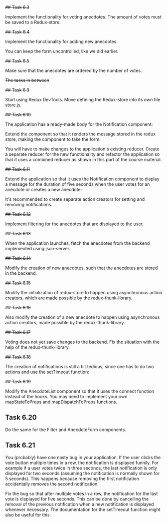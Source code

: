 ~~## Task 6.3~~

Implement the functionality for voting anecdotes. The amount of votes must be saved to a Redux-store.

~~## Task 6.4~~

Implement the functionality for adding new anecdotes.

You can keep the form uncontrolled, like we did earlier.

~~## Task 6.5~~

Make sure that the anecdotes are ordered by the number of votes.

~~The tasks in between~~

~~## Task 6.9~~

Start using Redux DevTools. Move defining the Redux-store into its own file store.js.

~~## Task 6.10~~

The application has a ready-made body for the Notification component:

Extend the component so that it renders the message stored in the redux store, making the component to take the form:

You will have to make changes to the application's existing reducer. Create a separate reducer for the new functionality and refactor the application so that it uses a combined reducer as shown in this part of the course material.

~~## Task 6.11~~

Extend the application so that it uses the Notification component to display a message for the duration of five seconds when the user votes for an anecdote or creates a new anecdote:

It's recommended to create separate action creators for setting and removing notifications.

~~## Task 6.12~~

Implement filtering for the anecdotes that are displayed to the user.

~~## Task 6.13~~

When the application launches, fetch the anecdotes from the backend implemented using json-server.

~~## Task 6.14~~

Modify the creation of new anecdotes, such that the anecdotes are stored in the backend.

~~## Task 6.15~~

Modify the initialization of redux-store to happen using asynchronous action creators, which are made possible by the redux-thunk-library.

~~## Task 6.16~~

Also modify the creation of a new anecdote to happen using asynchronous action creators, made possible by the redux-thunk-library.

~~## Task 6.17~~

Voting does not yet save changes to the backend. Fix the situation with the help of the redux-thunk-library.

~~## Task 6.18~~

The creation of notifications is still a bit tedious, since one has to do two actions and use the setTimeout function:

~~## Task 6.19~~

Modify the AnecdoteList component so that it uses the connect function instead of the hooks. You may need to implement your own mapStateToProps and mapDispatchToProps functions.

## Task 6.20

Do the same for the Filter and AnecdoteForm components.

## Task 6.21

You (probably) have one nasty bug in your application. If the user clicks the vote button multiple times in a row, the notification is displayed funnily. For example if a user votes twice in three seconds, the last notification is only displayed for two seconds (assuming the notification is normally shown for 5 seconds). This happens because removing the first notification accidentally removes the second notification.

Fix the bug so that after multiple votes in a row, the notification for the last vote is displayed for five seconds. This can be done by cancelling the removal of the previous notification when a new notification is displayed whenever necessary. The documentation for the setTimeout function might also be useful for this.
